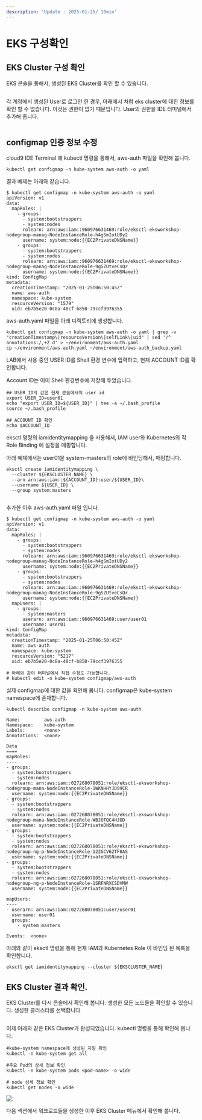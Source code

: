 ```yaml
---
description: 'Update : 2025-01-25/ 10min'
---
```


# EKS 구성확인

## EKS Cluster 구성 확인&#x20;

EKS 콘솔을 통해서, 생성된 EKS Cluster를 확인 할 수 있습니다.

<figure><img src="../.gitbook/assets/image (1) (1) (1).png" alt=""><figcaption></figcaption></figure>

각 계정에서 생성된 User로 로그인 한 경우, 아래에서 처럼 eks cluster에 대한 정보를 확인 할 수 없습니다. 이것은 권한이 없기 때문입니다. User의 권한을 IDE 터미널에서 추가해 줍니다. &#x20;

<figure><img src="../.gitbook/assets/image (2) (1).png" alt=""><figcaption></figcaption></figure>

## configmap 인증 정보 수정

cloud9 IDE Terminal 에 kubectl 명령을 통해서, aws-auth 파일을 확인해 봅니다.&#x20;

```
kubectl get configmap -n kube-system aws-auth -o yaml
```

결과 예제는 아래와 같습니다.

```
$ kubectl get configmap -n kube-system aws-auth -o yaml
apiVersion: v1
data:
  mapRoles: |
    - groups:
      - system:bootstrappers
      - system:nodes
      rolearn: arn:aws:iam::960976631469:role/eksctl-eksworkshop-nodegroup-manag-NodeInstanceRole-h4gSmIotUDy2
      username: system:node:{{EC2PrivateDNSName}}
    - groups:
      - system:bootstrappers
      - system:nodes
      rolearn: arn:aws:iam::960976631469:role/eksctl-eksworkshop-nodegroup-manag-NodeInstanceRole-9gSZUtveCsQr
      username: system:node:{{EC2PrivateDNSName}}
kind: ConfigMap
metadata:
  creationTimestamp: "2025-01-25T06:50:45Z"
  name: aws-auth
  namespace: kube-system
  resourceVersion: "1579"
  uid: eb7b5e20-0c8a-48cf-b850-79ccf3976355
```

aws-auth.yaml 파일을 아래 디렉토리에 생성합니다.&#x20;

```
kubectl get configmap -n kube-system aws-auth -o yaml | grep -v "creationTimestamp\|resourceVersion\|selfLink\|uid" | sed '/^  annotations:/,+2 d' > ~/environment/aws-auth.yaml
cp ~/environment/aws-auth.yaml ~/environment/aws-auth_backup.yaml

```

LAB에서 사용 중인 USER ID를 Shell 환경 변수에 입력하고, 현재 ACCOUNT ID를 확인합니다.

Account ID는 이미 Shell 환경변수에 저장해 두었습니다.

```
## USER_ID의 값은 현재 콘솔에서의 user id
export USER_ID=user01
echo "export USER_ID=${USER_ID}" | tee -a ~/.bash_profile
source ~/.bash_profile

## ACCOUNT ID 확인
echo $ACCOUNT_ID

```

eksctl 명령의 iamidentitymapping 을 사용해서, IAM user와 Kubernetes의 각 Role Binding 에 설정을 매핑합니다.

아래 예제에서는 user01을 system-masters의 role에 바인딩해서, 매핑합니다.

```
eksctl create iamidentitymapping \
  --cluster ${EKSCLUSTER_NAME} \
  --arn arn:aws:iam::${ACCOUNT_ID}:user/${USER_ID}\
  --username ${USER_ID} \
  --group system:masters
  
```

추가한 이후 aws-auth.yaml 파일 입니다.

```
$ kubectl get configmap -n kube-system aws-auth -o yaml
apiVersion: v1
data:
  mapRoles: |
    - groups:
      - system:bootstrappers
      - system:nodes
      rolearn: arn:aws:iam::960976631469:role/eksctl-eksworkshop-nodegroup-manag-NodeInstanceRole-h4gSmIotUDy2
      username: system:node:{{EC2PrivateDNSName}}
    - groups:
      - system:bootstrappers
      - system:nodes
      rolearn: arn:aws:iam::960976631469:role/eksctl-eksworkshop-nodegroup-manag-NodeInstanceRole-9gSZUtveCsQr
      username: system:node:{{EC2PrivateDNSName}}
  mapUsers: |
    - groups:
      - system:masters
      userarn: arn:aws:iam::960976631469:user/user01
      username: user01
kind: ConfigMap
metadata:
  creationTimestamp: "2025-01-25T06:50:45Z"
  name: aws-auth
  namespace: kube-system
  resourceVersion: "5217"
  uid: eb7b5e20-0c8a-48cf-b850-79ccf3976355
```

```
# 아래와 같이 터미널에서 직접 수정도 가능합니다. 
# kubectl edit -n kube-system configmap/aws-auth
```

실제 configmap에 대한 값을 확인해 봅니다. configmap은 kube-system namespace에 존재합니다.

```
kubectl describe configmap -n kube-system aws-auth
```

```
Name:         aws-auth
Namespace:    kube-system
Labels:       <none>
Annotations:  <none>

Data
====
mapRoles:
----
- groups:
  - system:bootstrappers
  - system:nodes
  rolearn: arn:aws:iam::027268078051:role/eksctl-eksworkshop-nodegroup-mana-NodeInstanceRole-1WKNHHYJD99CR
  username: system:node:{{EC2PrivateDNSName}}
- groups:
  - system:bootstrappers
  - system:nodes
  rolearn: arn:aws:iam::027268078051:role/eksctl-eksworkshop-nodegroup-mana-NodeInstanceRole-WBJOTQC4HJOD
  username: system:node:{{EC2PrivateDNSName}}
- groups:
  - system:bootstrappers
  - system:nodes
  rolearn: arn:aws:iam::027268078051:role/eksctl-eksworkshop-nodegroup-ng-p-NodeInstanceRole-122GCV62TF8AS
  username: system:node:{{EC2PrivateDNSName}}
- groups:
  - system:bootstrappers
  - system:nodes
  rolearn: arn:aws:iam::027268078051:role/eksctl-eksworkshop-nodegroup-ng-p-NodeInstanceRole-1SRFNRXCSDVMW
  username: system:node:{{EC2PrivateDNSName}}

mapUsers:
----
- userarn: arn:aws:iam::027268078051:user/user01
  username: user01
  groups:
    - system:masters

Events:  <none>
```



아래와 같이 eksctl 명령을 통해 현재 IAM과 Kubernetes Role 이 바인딩 된 목록을 확인합니다.

```
eksctl get iamidentitymapping --cluster ${EKSCLUSTER_NAME}

```

## EKS Cluster 결과 확인.

EKS Cluster를 다시 콘솔에서 확인해 봅니다. 생성한 모든 노드들을 확인할 수 있습니다. 생성한 클러스터를 선택합니다

<figure><img src="../.gitbook/assets/image (3).png" alt=""><figcaption></figcaption></figure>

이제 아래와 같은 EKS Cluster가 완성되었습니다. kubectl 명령을 통해 확인해 봅니다.

```
#kube-system namespace에 생성된 자원 확인 
kubectl -n kube-system get all

#주요 Pod의 상세 정보 확인 
kubectl -n kube-system pods <pod-name> -o wide

# node 상세 정보 확인 
kubectl get nodes -o wide

```

![](<../.gitbook/assets/image (287).png>)

다음 섹션에서 워크로드들을 생성한 이후 EKS Cluster 메뉴에서 확인해 봅니다.

